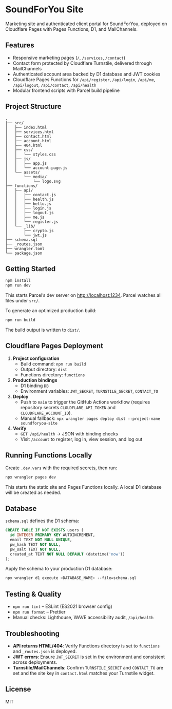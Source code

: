 # SoundForYou Site

Marketing site and authenticated client portal for SoundForYou, deployed on Cloudflare Pages with Pages Functions, D1, and MailChannels.

## Features
- Responsive marketing pages (`/`, `/services`, `/contact`)
- Contact form protected by Cloudflare Turnstile, delivered through MailChannels
- Authenticated account area backed by D1 database and JWT cookies
- Cloudflare Pages Functions for `/api/register`, `/api/login`, `/api/me`, `/api/logout`, `/api/contact`, `/api/health`
- Modular frontend scripts with Parcel build pipeline

## Project Structure
```
.
├── src/
│   ├── index.html
│   ├── services.html
│   ├── contact.html
│   ├── account.html
│   ├── 404.html
│   ├── css/
│   │   └── styles.css
│   ├── js/
│   │   ├── app.js
│   │   └── account-page.js
│   └── assets/
│       └── media/
│           └── logo.svg
├── functions/
│   ├── api/
│   │   ├── contact.js
│   │   ├── health.js
│   │   ├── hello.js
│   │   ├── login.js
│   │   ├── logout.js
│   │   ├── me.js
│   │   └── register.js
│   └── _lib/
│       ├── crypto.js
│       └── jwt.js
├── schema.sql
├── _routes.json
├── wrangler.toml
└── package.json
```

## Getting Started
```bash
npm install
npm run dev
```
This starts Parcel’s dev server on <http://localhost:1234>. Parcel watches all files under `src/`.

To generate an optimized production build:
```bash
npm run build
```
The build output is written to `dist/`.

## Cloudflare Pages Deployment
1. **Project configuration**
   - Build command: `npm run build`
   - Output directory: `dist`
   - Functions directory: `functions`
2. **Production bindings**
   - D1 binding `DB`
   - Environment variables: `JWT_SECRET`, `TURNSTILE_SECRET`, `CONTACT_TO`
3. **Deploy**
   - Push to `main` to trigger the GitHub Actions workflow (requires repository secrets `CLOUDFLARE_API_TOKEN` and `CLOUDFLARE_ACCOUNT_ID`).
   - Manual fallback: `npx wrangler pages deploy dist --project-name soundforyou-site`
4. **Verify**
   - `GET /api/health` → JSON with binding checks
   - Visit `/account` to register, log in, view session, and log out

## Running Functions Locally
Create `.dev.vars` with the required secrets, then run:
```bash
npx wrangler pages dev
```
This starts the static site and Pages Functions locally. A local D1 database will be created as needed.

## Database
`schema.sql` defines the D1 schema:
```sql
CREATE TABLE IF NOT EXISTS users (
  id INTEGER PRIMARY KEY AUTOINCREMENT,
  email TEXT NOT NULL UNIQUE,
  pw_hash TEXT NOT NULL,
  pw_salt TEXT NOT NULL,
  created_at TEXT NOT NULL DEFAULT (datetime('now'))
);
```
Apply the schema to your production D1 database:
```bash
npx wrangler d1 execute <DATABASE_NAME> --file=schema.sql
```

## Testing & Quality
- `npm run lint` – ESLint (ES2021 browser config)
- `npm run format` – Prettier
- Manual checks: Lighthouse, WAVE accessibility audit, `/api/health`

## Troubleshooting
- **API returns HTML/404**: Verify Functions directory is set to `functions` and `_routes.json` is deployed.
- **JWT errors**: Ensure `JWT_SECRET` is set in the environment and consistent across deployments.
- **Turnstile/MailChannels**: Confirm `TURNSTILE_SECRET` and `CONTACT_TO` are set and the site key in `contact.html` matches your Turnstile widget.

## License
MIT